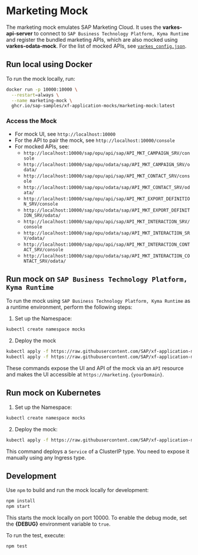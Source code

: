 
# Marketing Mock

The marketing mock emulates SAP Marketing Cloud. It uses the **varkes-api-server** to connect to `SAP Business Technology Platform, Kyma Runtime` and register the bundled marketing APIs, which are also mocked using **varkes-odata-mock**. For the list of mocked APIs, see [`varkes_config.json`](varkes_config.json).

## Run local using Docker

To run the mock locally, run:

```bash
docker run -p 10000:10000 \
  --restart=always \
  --name marketing-mock \
  ghcr.io/sap-samples/xf-application-mocks/marketing-mock:latest
```

### Access the Mock

* For mock UI, see `http://localhost:10000`
* For the API to pair the mock, see `http://localhost:10000/console`
* For mocked APIs, see:
  * `http://localhost:10000/sap/opu/api/sap/API_MKT_CAMPAIGN_SRV/console`
  * `http://localhost:10000/sap/opu/odata/sap/API_MKT_CAMPAIGN_SRV/odata/`
  * `http://localhost:10000/sap/opu/api/sap/API_MKT_CONTACT_SRV/console`
  * `http://localhost:10000/sap/opu/odata/sap/API_MKT_CONTACT_SRV/odata/`
  * `http://localhost:10000/sap/opu/api/sap/API_MKT_EXPORT_DEFINITION_SRV/console`
  * `http://localhost:10000/sap/opu/odata/sap/API_MKT_EXPORT_DEFINITION_SRV/odata/`
  * `http://localhost:10000/sap/opu/api/sap/API_MKT_INTERACTION_SRV/console`
  * `http://localhost:10000/sap/opu/odata/sap/API_MKT_INTERACTION_SRV/odata/`
  * `http://localhost:10000/sap/opu/api/sap/API_MKT_INTERACTION_CONTACT_SRV/console`
  * `http://localhost:10000/sap/opu/odata/sap/API_MKT_INTERACTION_CONTACT_SRV/odata/`

## Run mock on `SAP Business Technology Platform, Kyma Runtime`

To run the mock using `SAP Business Technology Platform, Kyma Runtime` as a runtime environment, perform the following steps:

1. Set up the Namespace:

```bash
kubectl create namespace mocks
```

2. Deploy the mock

```bash
kubectl apply -f https://raw.githubusercontent.com/SAP/xf-application-mocks/master/marketing-mock/deployment/k8s.yaml -n mocks
kubectl apply -f https://raw.githubusercontent.com/SAP/xf-application-mocks/master/marketing-mock/deployment/kyma.yaml -n mocks
```

These commands expose the UI and API of the mock via an `API` resource and makes the UI accessible at `https://marketing.{yourDomain}`.

## Run mock on Kubernetes

1. Set up the Namespace:

```bash
kubectl create namespace mocks
```

2. Deploy the mock:

```bash
kubectl apply -f https://raw.githubusercontent.com/SAP/xf-application-mocks/master/marketing-mock/deployment/k8s.yaml -n mocks
```

This command deploys a `Service` of a ClusterIP type. You need to expose it manually using any Ingress type.

## Development

Use `npm` to build and run the mock locally for development:

```bash
npm install
npm start
```

This starts the mock locally on port 10000.
To enable the debug mode, set the **{DEBUG}** environment variable to `true`.

To run the test, execute:

```bash
npm test
```
